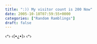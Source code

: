 ```yaml
---
title: ":)) My visitor count is 200 Now"
date: 2005-10-18T07:59:55+0000
categories: ["Random Ramblings"]
draft: false
---
```


‹^› ‹(•¿•)› ‹^›
